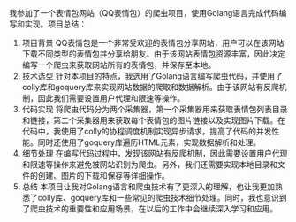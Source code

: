 我参加了一个表情包网站（QQ表情包）的爬虫项目，使用Golang语言完成代码编写和实现。项目总结：
1. 项目背景
QQ表情包是一个非常受欢迎的表情包分享网站，用户可以在该网站下载不同类型的表情包并分享给朋友。由于该网站表情包资源丰富，因此决定编写一个爬虫来获取网站所有的表情包，并保存至本地。
2. 技术选型
针对本项目的特点，我选用了Golang语言编写爬虫代码，并使用了colly库和goquery库来实现网站数据的爬取和数据解析。由于该网站有反爬机制，因此我们需要设置用户代理和限速等操作。
3. 代码实现
将爬虫代码分为两个采集器，第一个采集器用来获取表情包列表目录和链接，第二个采集器用来获取每个表情包的图片链接以及实现图片下载。在代码中，我使用了colly的协程调度机制实现异步请求，提高了代码的并发性能。同时还使用了goquery库遍历HTML元素，实现数据解析和处理。
4. 细节处理
在编写代码过程中，发现该网站有反爬机制，因此需要设置用户代理和限速等操作来避免被网站识别为爬虫。另外，我们还需要实现本地目录和文件的创建、图片的下载和保存等详细操作。
5. 总结
本项目让我对Golang语言和爬虫技术有了更深入的理解，也让我更加熟悉了colly库、goquery库和一些常见的爬虫技术细节处理。同时，我也意识到了爬虫技术的重要性和应用场景，在以后的工作中会继续深入学习和应用。
